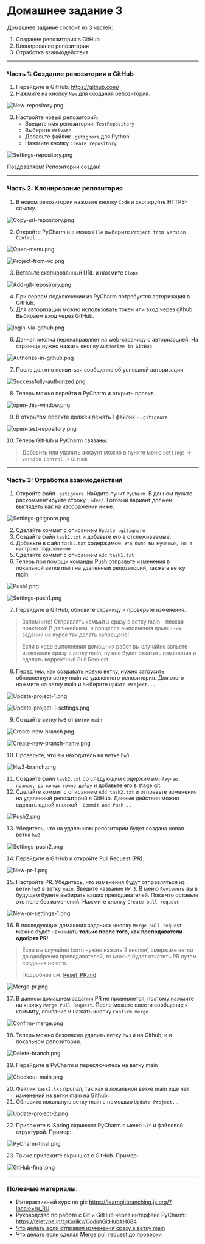 # Домашнее задание 3

Домашнее задание состоит из 3 частей:
1. Создание репозитория в GitHub
2. Клонирование репозитория
3. Отработка взаимодействия

---

### Часть 1: Создание репозитория в GitHub

1. Перейдите в GitHub: https://github.com/
2. Нажмите на кнопку `New` для создания репозитория.

![New-repository.png](images/New-repository.png)

3. Настройте новый репозиторий:
    - Введите имя репозитория: `TestRepository`
    - Выберите `Private`
    - Добавьте файлик `.gitignore` для Python
    - Нажмите кнопку `Create repository`

![Settings-repository.png](images/Settings-repository.png)

Поздравляем! Репозиторий создан!

---

### Часть 2: Клонирование репозитория

1. В новом репозитории нажмите кнопку `Code` и скопируйте HTTPS-ссылку.

![Copy-url-repository.png](images/Copy-url-repository.png)

2. Откройте PyCharm и в меню `File` выберите `Project from Version Control...`

![Open-menu.png](images/Open-menu.png)

![Project-from-vc.png](images/Project-from-vc.png)

3. Вставьте скопированный URL и нажмите `Clone`

![Add-git-reposirory.png](images/Add-git-reposirory.png)

4. При первом подключении из PyCharm потребуется авторизация в GitHub.
5. Для авторизации можно использовать токен или вход через github.
Выбираем вход через GitHub.

![login-via-github.png](images/login-via-github.png)

6. Данная кнопка перенаправляет на web-страницу с авторизацией.
На странице нужно нажать кнопку `Authorize in GitHub`

![Authorize-in-github.png](images/Authorize-in-github.png)

7. После должно появиться сообщение об успешной авторизации.

![Successfully-authorized.png](images/Successfully-authorized.png)

8. Теперь можно перейти в PyCharm и открыть проект.

![open-this-window.png](images/open-this-window.png)

9. В открытом проекте должен лежать 1 файлик - `.gitignore`

![open-test-repository.png](images/open-test-repository.png)

10. Теперь GitHub и PyCharm связаны.

>Добавить или удалить аккаунт можно в пункте меню `Settings` -> `Version Control` -> `GitHub`

---

### Часть 3: Отработка взаимодействия

1. Откройте файл `.gitignore`. Найдите пункт `PyCharm`. В данном пункте раскомментируйте строку `.idea/`.
Готовый вариант должен выглядеть как на изображении ниже.

![Settings-gitignore.png](images/Settings-gitignore.png)

2. Сделайте коммит с описанием `Update .gitignore`
3. Создайте файл `task1.txt` и добавьте его в отслеживаемые.
4. Добавьте в файл `task1.txt` содержимое: `Это было бы мученье, но я настроил подключение`
5. Сделайте коммит с описанием `Add task1.txt`
6. Теперь при помощи команды Push отправьте изменения в локальной ветке main на удаленный репозиторий, также в ветку main.

![Push1.png](images/Push1.png)

![Settings-push1.png](images/Settings-push1.png)

7. Перейдите в GitHub, обновите страницу и проверьте изменения.

> Запомните! Отправлять коммиты сразу в ветку main - плохая практика!
> В дальнейшем, в процессе выполнения домашних заданий на курсе так делать запрещено!
> 
> Если в ходе выполнения домашних работ вы случайно зальете изменения сразу в ветку main,
> нужно будет откатить изменения и сделать корректный Pull Request.

8. Перед тем, как создавать новую ветку, нужно загрузить обновленную ветку main из удаленного репозитория.
Для этого нажмите на ветку main и выберите `Update Project...`

![Update-project-1.png](images/Update-project-1.png)

![Update-project-1-settings.png](images/Update-project-1-settings.png)

9. Создайте ветку `hw3` от ветки `main`

![Create-new-branch.png](images/Create-new-branch.png)

![Create-new-branch-name.png](images/Create-new-branch-name.png)

10. Проверьте, что вы находитесь на ветке `hw3`

![Hw3-branch.png](images/Hw3-branch.png)

11. Создайте файл `task2.txt` со следующим содержимым: `Изучаю, познаю, до конца точно дойду` и добавьте его в stage git.
12. Сделайте коммит с описанием `Add task2.txt` и отправьте изменения на удаленный репозиторий в GitHub.
Данные действия можно сделать одной кнопкой - `Commit and Push...`

![Push2.png](images/Push2.png)

13. Убедитесь, что на удаленном репозитории будет создана новая ветка `hw3`

![Settings-push2.png](images/Settings-push2.png)

14. Перейдите в GitHub и откройте Pull Request (PR).

![New-pr-1.png](images/New-pr-1.png)

15. Настройте PR. Убедитесь, что изменения будут отправляться из ветки `hw3` в ветку `main`.
Введите название `HW 3`. В меню `Reviewers` вы в будущем будете выбирать ваших преподавателей.
Пока что оставьте это поле без изменений. Нажмите кнопку `Create pull request`

![New-pr-settings-1.png](images/New-pr-settings-1.png)

16. В последующих домашних заданиях кнопку `Merge pull request` можно будет нажимать **только после того, как преподаватели одобрят PR!**

> Если вы случайно (хотя нужно нажать 2 кнопки) смержите ветки до одобрения преподавателей, то
> можно будет откатить PR путем создания нового.
> 
> Подробнее см. [Reset_PR.md](Reset_PR.md)

![Merge-pr.png](images/Merge-pr.png)

17. В данном домашнем задании PR не проверяется, поэтому нажмите на кнопку `Merge Pull Request`.
После можете ввести сообщение к коммиту, описание и нажать кнопку `Confirm merge`

![Confirm-merge.png](images/Confirm-merge.png)

18. Теперь можно безопасно удалить ветку `hw3`  и на Github, и в локальном репозитории.

![Delete-branch.png](images/Delete-branch.png)

19. Перейдите в PyCharm и переключитесь на ветку main

![Checkout-main.png](images/Checkout-main.png)

20. Файлик `task2.txt` пропал, так как в локальной ветке main еще нет изменений из ветки main на Github.
21. Обновите локальную ветку main с помощью `Update Project...`

![Update-project-2.png](images/Update-project-2.png)

22. Приложите в iSpring скриншот PyCharm с меню `Git` и файловой структурой.
Пример:

![PyCharm-final.png](images/PyCharm-final.png)

23. Также приложите скриншот с GitHub.
Пример:

![GitHub-final.png](images/GitHub-final.png)

---

### Полезные материалы:

- Интерактивный курс по git: https://learngitbranching.js.org/?locale=ru_RU.
- Руководство по работе с Git и GitHub через интерфейс PyCharm: https://teletype.in/@kurilkv/CodimGitHub#H084
- [Что делать если отправил изменения сразу в ветку main](Reset_commit.md)
- [Что делать если сделал Merge pull request до проверки](Reset_PR.md)
